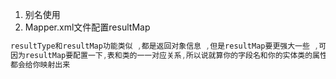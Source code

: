 1. 别名使用
2. Mapper.xml文件配置resultMap
```java
resultType和resultMap功能类似 ,都是返回对象信息 ,但是resultMap要更强大一些 ,可自定义。
因为resultMap要配置一下,表和类的一一对应关系,所以说就算你的字段名和你的实体类的属性名不一样也没关系,
都会给你映射出来